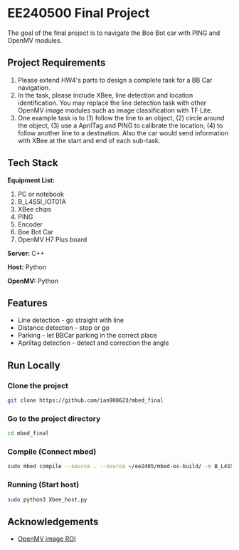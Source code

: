 
# EE240500 Final Project

The goal of the final project is to navigate the Boe Bot car with PING and OpenMV modules.

## Project Requirements

1. Please extend HW4's parts to design a complete task for a BB Car navigation.
2. In the task, please include XBee, line detection and location identification. You may replace the line detection task with other OpenMV image modules such as image classification with TF Lite.
3. One example task is to (1) follow the line to an object, (2) circle around the object, (3) use a AprilTag and PING to calibrate the location, (4) to follow another line to a destination. Also the car would send information with XBee at the start and end of each sub-task.


## Tech Stack

**Equipment List:** 
1. PC or notebook
2. B_L4S5I_IOT01A
3. XBee chips
4. PING
5. Encoder
6. Boe Bot Car
7. OpenMV H7 Plus board

**Server:** C++

**Host:** Python

**OpenMV:** Python

  
## Features

- Line detection - go straight with line
- Distance detection - stop or go
- Parking - let BBCar parking in the correct place 
- Apriltag detection - detect and correction the angle

  
## Run Locally

### Clone the project

```bash
git clone https://github.com/ian900623/mbed_final
```

### Go to the project directory

```bash
cd mbed_final
```

### Compile (Connect mbed)

```bash
sudo mbed compile --source . --source ~/ee2405/mbed-os-build/ -m B_L4S5I_IOT01A -t GCC_ARM -f
```
  
### Running (Start host)
    
```bash
sudo python3 Xbee_host.py
```

<!--
## FAQ

#### Question 1

Answer 1

#### Question 2

Answer 2
-->

  
## Acknowledgements

 - [OpenMV image ROI](https://book.openmv.cc/image/statistics.html)
  
